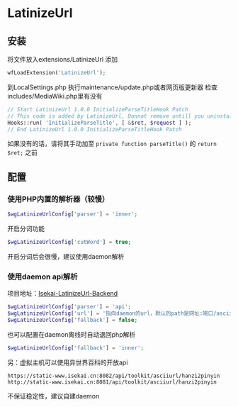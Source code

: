 # LatinizeUrl
## 安装
将文件放入extensions/LatinizeUrl
添加
```php
wfLoadExtension('LatinizeUrl');
```
到LocalSettings.php
执行maintenance/update.php或者网页版更新器
检查includes/MediaWiki.php里有没有
```php
// Start LatinizeUrl 1.0.0 InitializeParseTitleHook Patch
// This code is added by LatinizeUrl, Donnot remove untill you uninstall LatinizeUrl.
Hooks::run( 'InitializeParseTitle', [ &$ret, $request ] );
// End LatinizeUrl 1.0.0 InitializeParseTitleHook Patch
```
如果没有的话，请将其手动加至 ```private function parseTitle()``` 的 ```return $ret;``` 之前

## 配置
### 使用PHP内置的解析器（较慢）
```php
$wgLatinizeUrlConfig['parser'] = 'inner';
```
开启分词功能
```php
$wgLatinizeUrlConfig['cutWord'] = true;
```
开启分词后会很慢，建议使用daemon解析

### 使用daemon api解析
项目地址：[Isekai-LatinizeUrl-Backend](https://github.com/Isekai-Project/Isekai-LatinizeUrl-Backend)
```php
$wgLatinizeUrlConfig['parser'] = 'api';
$wgLatinizeUrlConfig['url'] = '指向daemon的url，默认的path是网址:端口/asciiurl/hanzi2pinyin';
$wgLatinizeUrlConfig['fallback'] = false;
```
也可以配置在daemon离线时自动退回php解析
```php
$wgLatinizeUrlConfig['fallback'] = 'inner';
```
另：虚拟主机可以使用异世界百科的开放api
```
https://static-www.isekai.cn:8082/api/toolkit/asciiurl/hanzi2pinyin
http://static-www.isekai.cn:8081/api/toolkit/asciiurl/hanzi2pinyin
```
不保证稳定性，建议自建daemon